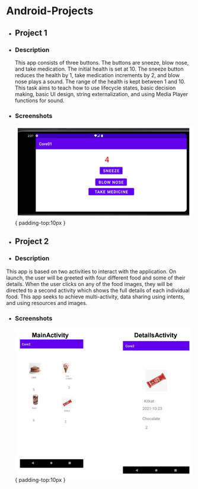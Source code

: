 # Android-Projects

* ## Project 1
* ### Description
    This app consists of three buttons. The buttons are sneeze, blow nose, and take
    medication. The initial health is set at 10. The sneeze button reduces the health by 1, take
    medication increments by 2, and blow nose plays a sound. The range of the health is kept
    between 1 and 10. This task aims to teach how to use lifecycle states, basic decision
    making, basic UI design, string externalization, and using Media Player functions for
    sound.

* ### Screenshots
  ![](https://github.com/360Appz/Android-Projects/blob/main/Project%201/assets/P1.PNG){ padding-top:10px }


* ## Project 2
* ### Description
This app is based on two activities to interact with the application. On launch, the user will
be greeted with four different food and some of their details. When the user clicks on any
of the food images, they will be directed to a second activity which shows the full details of
each individual food. This app seeks to achieve multi-activity, data sharing using intents,
and using resources and images.


* ### Screenshots
  ![](https://github.com/360Appz/Android-Projects/blob/main/Project%202/assets/p2.PNG){ padding-top:10px }
 
